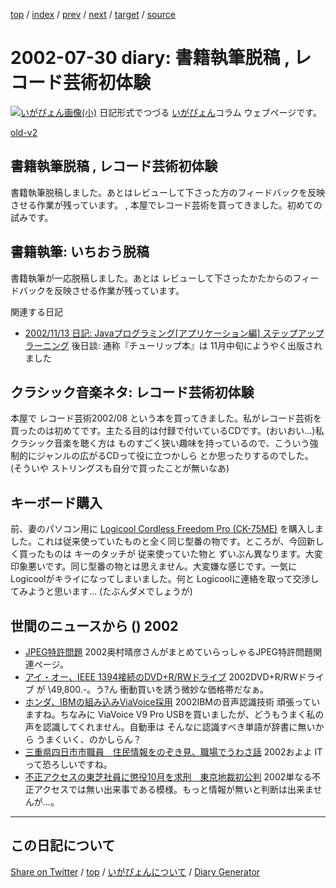 [top](../index.html) 
 / [index](index.html) 
 / [prev](ig020729.html) 
 / [next](ig020731.html) 
 / [target](https://igapyon.github.io/diary/2002/ig020730.html) 
 / [source](https://github.com/igapyon/diary/blob/gh-pages/2002/ig020730.src.md) 

2002-07-30 diary: 書籍執筆脱稿 , レコード芸術初体験
=====================================================================================================
[![いがぴょん画像(小)](https://igapyon.github.io/diary/images/iga200306s.jpg "いがぴょん")](https://igapyon.github.io/diary/memo/memoigapyon.html) 日記形式でつづる [いがぴょん](https://igapyon.github.io/diary/memo/memoigapyon.html)コラム ウェブページです。

[old-v2](ig020730-orig.html)

## 書籍執筆脱稿 , レコード芸術初体験

書籍執筆脱稿しました。あとはレビューして下さった方のフィードバックを反映させる作業が残っています。 , 本屋でレコード芸術を買ってきました。初めての試みです。


## 書籍執筆: いちおう脱稿

書籍執筆が一応脱稿しました。あとは レビューして下さったかたからのフィードバックを反映させる作業が残っています。

関連する日記

* [2002/11/13 日記: Javaプログラミング[アプリケーション編] ステップアップラーニング](ig021113.html)
  後日談: 通称『チューリップ本』は 11月中旬にようやく出版されました

## クラシック音楽ネタ: レコード芸術初体験

本屋で レコード芸術2002/08 という本を買ってきました。私がレコード芸術を買ったのは初めてです。主たる目的は付録で付いているCDです。(おいおい…)私 クラシック音楽を聴く方は ものすごく狭い趣味を持っているので、こういう強制的にジャンルの広がるCDって役に立つかしら とか思ったりするのでした。
(そういや ストリングスも自分で買ったことが無いなあ)

## キーボード購入

前、妻のパソコン用に [Logicool 
Cordless Freedom Pro (CK-75ME)](http://www.logicool.co.jp/cf/products/productoverview.html/key8.html) を購入しました。これは従来使っていたものと全く同じ型番の物です。ところが、今回新しく買ったものは キーのタッチが 従来使っていた物と ずいぶん異なります。大変印象悪いです。同じ型番の物とは思えません。大変嫌な感じです。一気に
Logicoolがキライになってしまいました。何と Logicoolに連絡を取って交渉してみようと思います…
(たぶんダメでしょうが)

## 世間のニュースから () 2002

* [JPEG特許問題](http://www.matsusaka-u.ac.jp/~okumura/compression/jpegpat.html)  2002奥村晴彦さんがまとめていらっしゃるJPEG特許問題関連ページ。
* [アイ・オー、IEEE 1394接続のDVD+R/RWドライブ](http://www.zdnet.co.jp/news/0207/29/njbt_14.html)  2002DVD+R/RWドライブ が \49,800.-。う?ん 衝動買いを誘う微妙な価格帯だなぁ。
* [ホンダ、IBMの組み込みViaVoice採用](http://www.zdnet.co.jp/news/0207/30/nebt_02.html)  2002IBMの音声認識技術 頑張っていますね。ちなみに ViaVoice V9 Pro USBを買いましたが、どうもうまく私の声を認識してくれません。自動車は そんなに認識すべき単語が辞書に無いから うまくいく、のかしらん？
* [三重県四日市市職員　住民情報をのぞき見、職場でうわさ話](http://www.mainichi.co.jp/digital/network/archive/200207/29/5.html)  2002およよ ITって恐ろしいですね。
* [不正アクセスの東芝社員に懲役10月を求刑　東京地裁初公判](http://www.mainichi.co.jp/digital/network/archive/200207/29/11.html)  2002単なる不正アクセスでは無い出来事である模様。もっと情報が無いと判断は出来ませんが…。


----------------------------------------------------------------------------------------------------

## この日記について

[Share on Twitter](https://twitter.com/intent/tweet?hashtags=igapyon%2Cdiary%2C%E3%81%84%E3%81%8C%E3%81%B4%E3%82%87%E3%82%93&text=%E6%9B%B8%E7%B1%8D%E5%9F%B7%E7%AD%86%E8%84%B1%E7%A8%BF+%2C+%E3%83%AC%E3%82%B3%E3%83%BC%E3%83%89%E8%8A%B8%E8%A1%93%E5%88%9D%E4%BD%93%E9%A8%93&url=https%3A%2F%2Figapyon.github.io%2Fdiary%2F2002%2Fig020730.html) / [top](../index.html) / [いがぴょんについて](https://igapyon.github.io/diary/memo/memoigapyon.html) / [Diary Generator](https://github.com/igapyon/igapyonv3)
